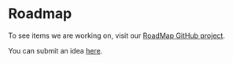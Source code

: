 # Roadmap

To see items we are working on, visit our [RoadMap GitHub project](https://github.com/orgs/ondat/projects/1/views/4).

You can submit an idea [here](https://github.com/ondat/trousseau/issues/new?assignees=&labels=enhancement&template=rfe.md&title=%5BRFE%5D+).
